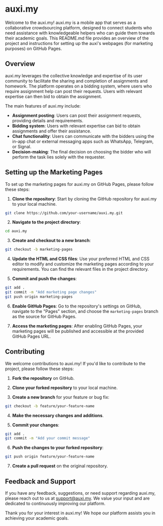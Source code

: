 # auxi.my

Welcome to the auxi.my! auxi.my is a mobile app that serves as a collaborative crowdsourcing platform, designed to connect students who need assistance with knowledgeable helpers who can guide them towards their academic goals. This README.md file provides an overview of the project and instructions for setting up the auxi's webpages (for marketing purposes) on GitHub Pages.

## Overview

auxi.my leverages the collective knowledge and expertise of its user community to facilitate the sharing and completion of assignments and homework. The platform operates on a bidding system, where users who require assignment help can post their requests. Users with relevant expertise can then bid to obtain the assignment.

The main features of auxi.my include:

- **Assignment posting**: Users can post their assignment requests, providing details and requirements.
- **Bidding system**: Users with relevant expertise can bid to obtain assignments and offer their assistance.
- **Chat functionality**: Users can communicate with the bidders using the in-app chat or external messaging apps such as WhatsApp, Telegram, or Signal.
- **Decision-making**: The final decision on choosing the bidder who will perform the task lies solely with the requester.

## Setting up the Marketing Pages

To set up the marketing pages for auxi.my on GitHub Pages, please follow these steps:

1. **Clone the repository**: Start by cloning the GitHub repository for auxi.my to your local machine.

```bash
git clone https://github.com/your-username/auxi.my.git
```

2. **Navigate to the project directory**:

```bash
cd auxi.my
```

3. **Create and checkout to a new branch**:

```bash
git checkout -b marketing-pages
```

4. **Update the HTML and CSS files**: Use your preferred HTML and CSS editor to modify and customize the marketing pages according to your requirements. You can find the relevant files in the project directory.

5. **Commit and push the changes**:

```bash
git add .
git commit -m "Add marketing page changes"
git push origin marketing-pages
```

6. **Enable GitHub Pages**: Go to the repository's settings on GitHub, navigate to the "Pages" section, and choose the `marketing-pages` branch as the source for GitHub Pages.

7. **Access the marketing pages**: After enabling GitHub Pages, your marketing pages will be published and accessible at the provided GitHub Pages URL.

## Contributing

We welcome contributions to auxi.my! If you'd like to contribute to the project, please follow these steps:

1. **Fork the repository** on GitHub.

2. **Clone your forked repository** to your local machine.

3. **Create a new branch** for your feature or bug fix:

```bash
git checkout -b feature/your-feature-name
```

4. **Make the necessary changes and additions**.

5. **Commit your changes**:

```bash
git add .
git commit -m "Add your commit message"
```

6. **Push the changes to your forked repository**:

```bash
git push origin feature/your-feature-name
```

7. **Create a pull request** on the original repository.

## Feedback and Support

If you have any feedback, suggestions, or need support regarding auxi.my, please reach out to us at [support@auxi.my](mailto:auxi.my001@gmail.com). We value your input and are dedicated to continuously improving our platform.


Thank you for your interest in auxi.my! We hope our platform assists you in achieving your academic goals.
